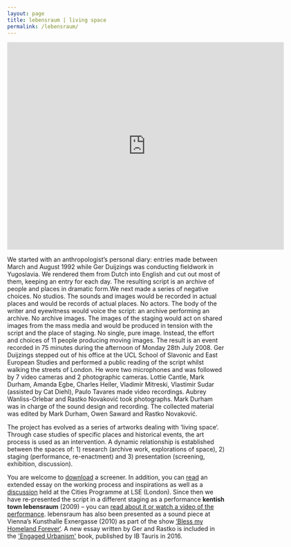 ```yaml
---
layout: page
title: lebensraum | living space
permalink: /lebensraum/
---
```


<iframe src="https://player.vimeo.com/video/469269893" width="640" height="480" frameborder="0" allow="autoplay; fullscreen" allowfullscreen></iframe>  

We started with an anthropologist’s personal diary: entries made between March and August 1992 while Ger Duijzings was conducting fieldwork in Yugoslavia. We rendered them from Dutch into English and cut out most of them, keeping an entry for each day. The resulting script is an archive of people and places in dramatic form.We next made a series of negative choices. No studios. The sounds and images would be recorded in actual places and would be records of actual places. No actors. The body of the writer and eyewitness would voice the script: an archive performing an archive. No archive images. The images of the staging would act on shared images from the mass media and would be produced in tension with the script and the place of staging. No single, pure image. Instead, the effort and choices of 11 people producing moving images. The result is an event recorded in 75 minutes during the afternoon of Monday 28th July 2008. Ger Duijzings stepped out of his office at the UCL School of Slavonic and East European Studies and performed a public reading of the script whilst walking the streets of London. He wore two microphones and was followed by 7 video cameras and 2 photographic cameras. Lottie Cantle, Mark Durham, Amanda Egbe, Charles Heller, Vladimir Mitreski, Vlastimir Sudar (assisted by Cat Diehl), Paulo Tavares made video recordings. Aubrey Wanliss-Orlebar and Rastko Novaković took photographs. Mark Durham was in charge of the sound design and recording. The collected material was edited by Mark Durham, Owen Saward and Rastko Novaković.

The project has evolved as a series of artworks dealing with ‘living space‘. Through case studies of specific places and historical events, the art process is used as an intervention. A dynamic relationship is established between the spaces of: 1) research (archive work, explorations of space), 2) staging (performance, re-enactment) and 3) presentation (screening, exhibition, discussion).

You are welcome to [download](http://www.archive.org/details/LebensraumLivingSpace) a screener. In addition, you can [read](https://rosedetivoli.github.io/images/lebensraum-essay2.pdf) an extended essay on the working process and inspirations as well as a [discussion](https://rosedetivoli.github.io/lse/) held at the Cities Programme at LSE (London). Since then we have re-presented the script in a different staging as a performance **kentish town lebensraum** (2009) – you can [read about it or watch a video of the performance](https://rosedetivoli.github.io/ktlebensraum/). lebensraum has also been presented as a sound piece at Vienna’s Kunsthalle Exnergasse (2010) as part of the show [‘Bless my Homeland Forever‘](https://www.wuk.at/kunsthalle-exnergasse/kunsthalle-exnergasse-archiv/2010/09/bless-my-homeland-forever/). A new essay written by Ger and Rastko is included in the ['Engaged Urbanism'](https://www.bloomsbury.com/uk/engaged-urbanism-9781784534592/) book, published by IB Tauris in 2016.  
